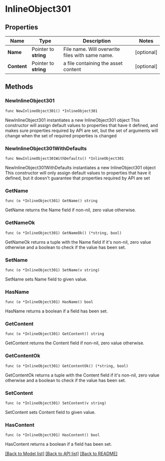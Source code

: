 # InlineObject301

## Properties

Name | Type | Description | Notes
------------ | ------------- | ------------- | -------------
**Name** | Pointer to **string** | File name. Will overwrite files with same name. | [optional] 
**Content** | Pointer to **string** | a file containing the asset content | [optional] 

## Methods

### NewInlineObject301

`func NewInlineObject301() *InlineObject301`

NewInlineObject301 instantiates a new InlineObject301 object
This constructor will assign default values to properties that have it defined,
and makes sure properties required by API are set, but the set of arguments
will change when the set of required properties is changed

### NewInlineObject301WithDefaults

`func NewInlineObject301WithDefaults() *InlineObject301`

NewInlineObject301WithDefaults instantiates a new InlineObject301 object
This constructor will only assign default values to properties that have it defined,
but it doesn't guarantee that properties required by API are set

### GetName

`func (o *InlineObject301) GetName() string`

GetName returns the Name field if non-nil, zero value otherwise.

### GetNameOk

`func (o *InlineObject301) GetNameOk() (*string, bool)`

GetNameOk returns a tuple with the Name field if it's non-nil, zero value otherwise
and a boolean to check if the value has been set.

### SetName

`func (o *InlineObject301) SetName(v string)`

SetName sets Name field to given value.

### HasName

`func (o *InlineObject301) HasName() bool`

HasName returns a boolean if a field has been set.

### GetContent

`func (o *InlineObject301) GetContent() string`

GetContent returns the Content field if non-nil, zero value otherwise.

### GetContentOk

`func (o *InlineObject301) GetContentOk() (*string, bool)`

GetContentOk returns a tuple with the Content field if it's non-nil, zero value otherwise
and a boolean to check if the value has been set.

### SetContent

`func (o *InlineObject301) SetContent(v string)`

SetContent sets Content field to given value.

### HasContent

`func (o *InlineObject301) HasContent() bool`

HasContent returns a boolean if a field has been set.


[[Back to Model list]](../README.md#documentation-for-models) [[Back to API list]](../README.md#documentation-for-api-endpoints) [[Back to README]](../README.md)


